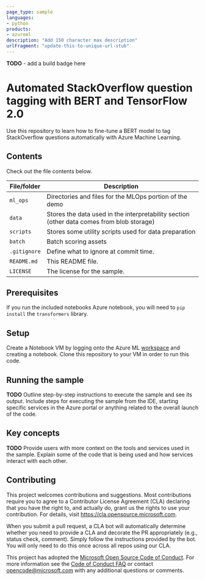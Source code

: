 ```yaml
---
page_type: sample
languages:
- python
products:
- azureml
description: "Add 150 character max description"
urlFragment: "update-this-to-unique-url-stub"
---
```

**TODO** - add a build badge here
# Automated StackOverflow question tagging with BERT and TensorFlow 2.0

<!-- 
Guidelines on README format: https://review.docs.microsoft.com/help/onboard/admin/samples/concepts/readme-template?branch=master

Guidance on onboarding samples to docs.microsoft.com/samples: https://review.docs.microsoft.com/help/onboard/admin/samples/process/onboarding?branch=master

Taxonomies for products and languages: https://review.docs.microsoft.com/new-hope/information-architecture/metadata/taxonomies?branch=master
-->

Use this repository to learn how to fine-tune a BERT model to tag StackOverflow questions automatically with Azure Machine Learning.

## Contents

Check out the file contents below.

| File/folder       | Description                                |
|-------------------|--------------------------------------------|
| `ml_ops`          | Directories and files for the MLOps portion of the demo                      |
| `data`            | Stores the data used in the interpretability section (other data comes from blob storage)                 |
| `scripts`         | Stores some utility scripts used for data preparation                  |
| `batch`           | Batch scoring assets                 |
| `.gitignore`      | Define what to ignore at commit time.      |
| `README.md`       | This README file.                          |
| `LICENSE`         | The license for the sample.                |

## Prerequisites

If you run the included notebooks Azure notebook, you will need to `pip install` the `transformers` library.

## Setup

Create a Notebook VM by logging onto the Azure ML [workspace](https://ml.azure.com/) and creating a notebook. Clone this repository to your VM in order to run this code.

## Running the sample

**TODO**
Outline step-by-step instructions to execute the sample and see its output. Include steps for executing the sample from the IDE, starting specific services in the Azure portal or anything related to the overall launch of the code.

## Key concepts

**TODO**
Provide users with more context on the tools and services used in the sample. Explain some of the code that is being used and how services interact with each other.

## Contributing

This project welcomes contributions and suggestions.  Most contributions require you to agree to a
Contributor License Agreement (CLA) declaring that you have the right to, and actually do, grant us
the rights to use your contribution. For details, visit https://cla.opensource.microsoft.com.

When you submit a pull request, a CLA bot will automatically determine whether you need to provide
a CLA and decorate the PR appropriately (e.g., status check, comment). Simply follow the instructions
provided by the bot. You will only need to do this once across all repos using our CLA.

This project has adopted the [Microsoft Open Source Code of Conduct](https://opensource.microsoft.com/codeofconduct/).
For more information see the [Code of Conduct FAQ](https://opensource.microsoft.com/codeofconduct/faq/) or
contact [opencode@microsoft.com](mailto:opencode@microsoft.com) with any additional questions or comments.
